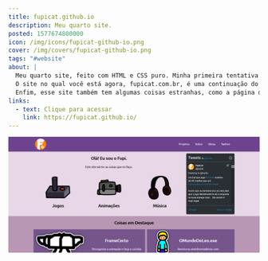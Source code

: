 ```yaml
---
title: fupicat.github.io
description: Meu quarto site.
posted: 1577674800000
icon: /img/icons/fupicat-github-io.png
cover: /img/covers/fupicat-github-io.png
tags: "#website"
about: |
  Meu quarto site, feito com HTML e CSS puro. Minha primeira tentativa de fazer um site do zero. Usei um tutorial (meio desatualizado) e fui usando o que achei no Google para formar o site!
  O site no qual você está agora, fupicat.com.br, é uma continuação do fupicat.github.io, basicamente um arquivo de tudo que eu já fiz e quero que outras pessoas possam ver, mas dessa vez com um visual e funcionalidade melhores.
  Enfim, esse site também tem algumas coisas estranhas, como a página de projetos com as categorias fecháveis meio bugadas e a página de "Ideias" inútil.
links:
  - text: Clique para acessar
    link: https://fupicat.github.io/
---
```


<a style="margin: auto;" href="https://fupicat.github.io/" target="_blank">
  <img style="max-height: 30rem;" src="/img/covers/fupicat-github-io.png" />
</a>

